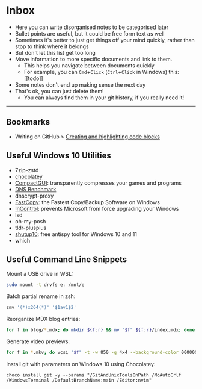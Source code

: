 # Inbox

-   Here you can write disorganised notes to be categorised later
-   Bullet points are useful, but it could be free form text as well
-   Sometimes it's better to just get things off your mind quickly, rather than stop to think where it belongs
-   But don't let this list get too long
-   Move information to more specific documents and link to them.
    -   This helps you navigate between documents quickly
    -   For example, you can `Cmd`+`Click` (`Ctrl`+`Click` in Windows) this: [[todo]]
-   Some notes don't end up making sense the next day
-   That's ok, you can just delete them!
    -   You can always find them in your git history, if you really need it!

<hr>

## Bookmarks

-   Writing on GitHub > [Creating and highlighting code blocks](https://docs.github.com/en/get-started/writing-on-github/working-with-advanced-formatting/creating-and-highlighting-code-blocks)

## Useful Windows 10 Utilities

-   7zip-zstd
-   [chocolatey](https://chocolatey.org/)
-   [CompactGUI](https://github.com/IridiumIO/CompactGUI): transparently compresses your games and programs
-   [DNS Benchmark](https://www.grc.com/dns/benchmark.htm)
-   dnscrypt-proxy
-   [FastCopy](https://fastcopy.jp/): the Fastest Copy/Backup Software on Windows
-   [InControl](https://www.grc.com/incontrol.htm): prevents Microsoft from force upgrading your Windows
-   lsd
-   oh-my-posh
-   tldr-plusplus
-   [shutup10](https://www.oo-software.com/en/shutup10): free antispy tool for Windows 10 and 11
-   which

## Useful Command Line Snippets

Mount a USB drive in WSL:

```zsh
sudo mount -t drvfs e: /mnt/e
```

Batch partial rename in zsh:

```zsh
zmv '(*)x264(*)' '$1av1$2'
```

Reorganize MDX blog entries:

```zsh
for f in blog/*.mdx; do mkdir ${f:r} && mv "$f" ${f:r}/index.mdx; done
```

Generate video previews:

```zsh
for f in *.mkv; do vcsi "$f" -t -w 850 -g 4x4 --background-color 000000 --metadata-font-color ffffff --end-delay-percent 20 --metadata-font /usr/share/fonts/TTF/DejaVuSans-Bold.ttf; done
```

Install git with parameters on Windows 10 using Chocolatey:

```posh
choco install git -y --params "/GitAndUnixToolsOnPath /NoAutoCrlf /WindowsTerminal /DefaultBranchName:main /Editor:nvim"
```
